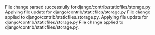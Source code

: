 File change parsed successfully for django/contrib/staticfiles/storage.py
Applying file update for django/contrib/staticfiles/storage.py
File change applied to django/contrib/staticfiles/storage.py.
Applying file update for django/contrib/staticfiles/storage.py
File change applied to django/contrib/staticfiles/storage.py.
